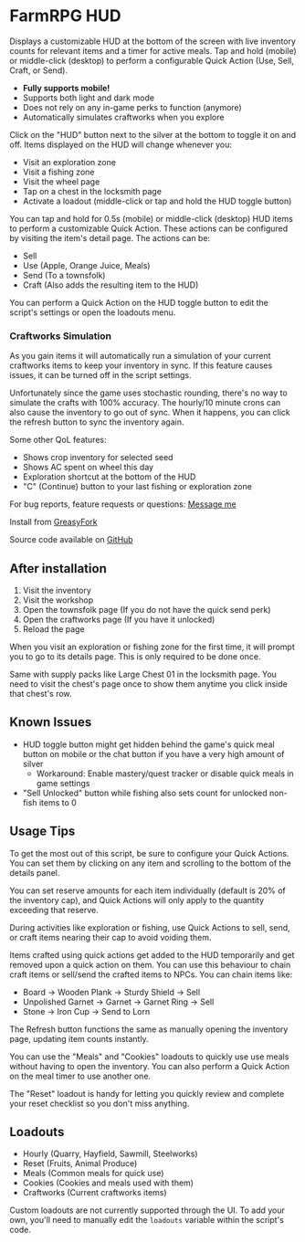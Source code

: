 # FarmRPG HUD
Displays a customizable HUD at the bottom of the screen with live inventory counts for relevant items and a timer for active meals. Tap and hold (mobile) or middle-click (desktop) to perform a configurable Quick Action (Use, Sell, Craft, or Send). 


- **Fully supports mobile!**
- Supports both light and dark mode
- Does not rely on any in-game perks to function (anymore)
- Automatically simulates craftworks when you explore


Click on the "HUD" button next to the silver at the bottom to toggle it on and off. Items displayed on the HUD will change whenever you: 
- Visit an exploration zone
- Visit a fishing zone
- Visit the wheel page
- Tap on a chest in the locksmith page
- Activate a loadout (middle-click or tap and hold the HUD toggle button)

You can tap and hold for 0.5s (mobile) or middle-click (desktop) HUD items to perform a customizable Quick Action. These actions can be configured by visiting the item's detail page. The actions can be:
- Sell
- Use (Apple, Orange Juice, Meals)
- Send (To a townsfolk)
- Craft (Also adds the resulting item to the HUD)

You can perform a Quick Action on the HUD toggle button to edit the script's settings or open the loadouts menu.


### Craftworks Simulation
As you gain items it will automatically run a simulation of your current craftworks items to keep your inventory in sync. If this feature causes issues, it can be turned off in the script settings. 

Unfortunately since the game uses stochastic rounding, there's no way to simulate the crafts with 100% accuracy. The hourly/10 minute crons can also cause the inventory to go out of sync. When it happens, you can click the refresh button to sync the inventory again. 


Some other QoL features:
- Shows crop inventory for selected seed
- Shows AC spent on wheel this day
- Exploration shortcut at the bottom of the HUD
- "C" (Continue) button to your last fishing or exploration zone


For bug reports, feature requests or questions:
[Message me](https://farmrpg.com/index.php#!/sendmessage.php?to=AppleBottomJeans)

Install from [GreasyFork](https://greasyfork.org/en/scripts/537132-frpg-hud)

Source code available on [GitHub](https://github.com/LOUDSOUL/frpg-hud/)


## After installation
1. Visit the inventory
2. Visit the workshop
3. Open the townsfolk page (If you do not have the quick send perk)
4. Open the craftworks page (If you have it unlocked)
5. Reload the page

When you visit an exploration or fishing zone for the first time, it will prompt you to go to its details page. This is only required to be done once. 

Same with supply packs like Large Chest 01 in the locksmith page. You need to visit the chest's page once to show them anytime you click inside that chest's row.


## Known Issues
- HUD toggle button might get hidden behind the game's quick meal button on mobile or the chat button if you have a very high amount of silver
    - Workaround: Enable mastery/quest tracker or disable quick meals in game settings
- "Sell Unlocked" button while fishing also sets count for unlocked non-fish items to 0


## Usage Tips
To get the most out of this script, be sure to configure your Quick Actions. You can set them by clicking on any item and scrolling to the bottom of the details panel.

You can set reserve amounts for each item individually (default is 20% of the inventory cap), and Quick Actions will only apply to the quantity exceeding that reserve.

During activities like exploration or fishing, use Quick Actions to sell, send, or craft items nearing their cap to avoid voiding them. 

Items crafted using quick actions get added to the HUD temporarily and get removed upon a quick action on them. You can use this behaviour to chain craft items or sell/send the crafted items to NPCs. You can chain items like:
- Board -> Wooden Plank -> Sturdy Shield -> Sell
- Unpolished Garnet -> Garnet -> Garnet Ring -> Sell
- Stone -> Iron Cup -> Send to Lorn

The Refresh button functions the same as manually opening the inventory page, updating item counts instantly.

You can use the "Meals" and "Cookies" loadouts to quickly use use meals without having to open the inventory. You can also perform a Quick Action on the meal timer to use another one.

The "Reset" loadout is handy for letting you quickly review and complete your reset checklist so you don't miss anything.


## Loadouts
- Hourly (Quarry, Hayfield, Sawmill, Steelworks)
- Reset (Fruits, Animal Produce)
- Meals (Common meals for quick use)
- Cookies (Cookies and meals used with them)
- Craftworks (Current craftworks items)

Custom loadouts are not currently supported through the UI. To add your own, you'll need to manually edit the `loadouts` variable within the script's code.
